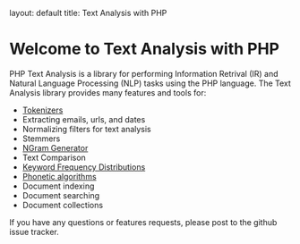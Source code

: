 layout: default
title: Text Analysis with PHP

# Welcome to Text Analysis with PHP

PHP Text Analysis is a library for performing Information Retrival (IR) and Natural Language Processing (NLP) tasks using the PHP language. 
The Text Analysis library provides many features and tools for:

 * [Tokenizers](tokenizers)
 * Extracting emails, urls, and dates
 * Normalizing filters for text analysis
 * Stemmers
 * [NGram Generator](ngram)
 * Text Comparison
 * [Keyword Frequency Distributions](freq_dist)
 * [Phonetic algorithms](phonetic_algorithms)
 * Document indexing
 * Document searching
 * Document collections


If you have any questions or features requests, please post to the github issue tracker. 



